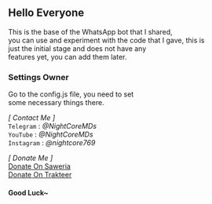 ## Hello Everyone
This is the base of the WhatsApp bot that I shared, <br>
you can use and experiment with the code that I gave, this is <br>
just the initial stage and does not have any <br>
features yet, you can add them later.

### Settings Owner
Go to the config.js file, you need to set <br>
some necessary things there.

*[ Contact Me ]* <br>
```Telegram``` : _@NightCoreMDs_ <br>
```YouTube``` : _@NightCoreMDs_ <br>
```Instagram``` : _@nightcore769_ <br>

*[ Donate Me ]* <br>
[Donate On Saweria](https://saweria.co/NightCores) <br>
[Donate On Trakteer](https://trakteer.id/NightCores) <br>

#### Good Luck~
